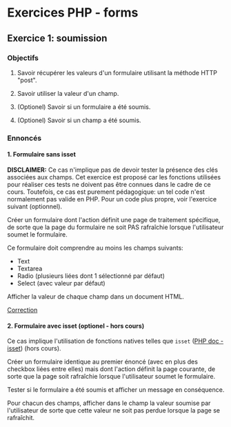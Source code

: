 # Exercices PHP - forms

## Exercice 1: soumission

### Objectifs

 1. Savoir récupérer les valeurs d'un formulaire utilisant la méthode HTTP "post".

 2. Savoir utiliser la valeur d'un champ.

 3. (Optionel) Savoir si un formulaire a été soumis.

 4. (Optionel) Savoir si un champ a été soumis.

### Ennoncés

#### 1. Formulaire sans isset

**DISCLAIMER:** Ce cas n'implique pas de devoir tester la présence des clés associées aux champs. Cet exercice est proposé car les fonctions utilisées pour réaliser ces tests ne doivent pas être connues dans le cadre de ce cours. Toutefois, ce cas est purement pédagogique: un tel code n'est normalement pas valide en PHP. Pour un code plus propre, voir l'exercice suivant (optionnel).

Créer un formulaire dont l'action définit une page de traitement spécifique, de sorte que la page du formulaire ne soit PAS rafraîchie lorsque l'utilisateur soumet le formulaire.

Ce formulaire doit comprendre au moins les champs suivants:
   - Text
   - Textarea
   - Radio (plusieurs liées dont 1 sélectionné par défaut)
   - Select (avec valeur par défaut)

Afficher la valeur de chaque champ dans un document HTML.

[Correction](./corrections/a-noisset/)

#### 2. Formulaire avec isset (optionel - hors cours)

 Ce cas implique l'utilisation de fonctions natives telles que `isset` ([PHP doc - isset](https://www.php.net/manual/fr/function.isset.php)) (hors cours).
 
 Créer un formulaire identique au premier énoncé (avec en plus des checkbox liées entre elles) mais dont l'action définit la page courante, de sorte que la page soit rafraîchie lorsque l'utilisateur soumet le formulaire.

 Tester si le formulaire a été soumis et afficher un message en conséquence.
 
 Pour chacun des champs, afficher dans le champ la valeur soumise par l'utilisateur de sorte que cette valeur ne soit pas perdue lorsque la page se rafraîchit.
